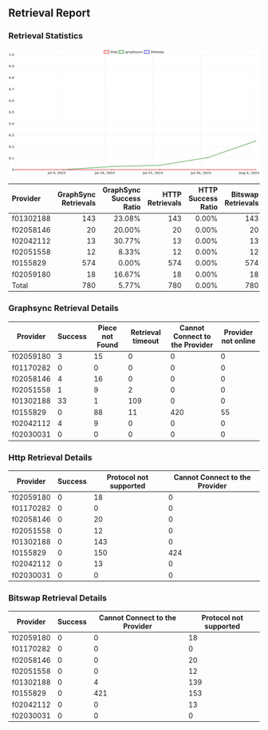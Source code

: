 ## Retrieval Report
### Retrieval Statistics
<img src="https://raw.githubusercontent.com/data-preservation-programs/filplus-checker-assets/main/filecoin-project/filecoin-plus-large-datasets/issues/1365/1691399696017.png"/>

| Provider  | GraphSync Retrievals | GraphSync Success Ratio | HTTP Retrievals | HTTP Success Ratio | Bitswap Retrievals | Bitswap Success Ratio |
| :-------- | -------------------: | ----------------------: | --------------: | -----------------: | -----------------: | --------------------: |
| f01302188 |                  143 |                  23.08% |             143 |              0.00% |                143 |                 0.00% |
| f02058146 |                   20 |                  20.00% |              20 |              0.00% |                 20 |                 0.00% |
| f02042112 |                   13 |                  30.77% |              13 |              0.00% |                 13 |                 0.00% |
| f02051558 |                   12 |                   8.33% |              12 |              0.00% |                 12 |                 0.00% |
| f0155829  |                  574 |                   0.00% |             574 |              0.00% |                574 |                 0.00% |
| f02059180 |                   18 |                  16.67% |              18 |              0.00% |                 18 |                 0.00% |
| Total     |                  780 |                   5.77% |             780 |              0.00% |                780 |                 0.00% |

### Graphsync Retrieval Details
| Provider  | Success | Piece not Found | Retrieval timeout | Cannot Connect to the Provider | Provider not online |
| --------- | ------- | --------------- | ----------------- | ------------------------------ | ------------------- |
| f02059180 | 3       | 15              | 0                 | 0                              | 0                   |
| f01170282 | 0       | 0               | 0                 | 0                              | 0                   |
| f02058146 | 4       | 16              | 0                 | 0                              | 0                   |
| f02051558 | 1       | 9               | 2                 | 0                              | 0                   |
| f01302188 | 33      | 1               | 109               | 0                              | 0                   |
| f0155829  | 0       | 88              | 11                | 420                            | 55                  |
| f02042112 | 4       | 9               | 0                 | 0                              | 0                   |
| f02030031 | 0       | 0               | 0                 | 0                              | 0                   |

### Http Retrieval Details
| Provider  | Success | Protocol not supported | Cannot Connect to the Provider |
| --------- | ------- | ---------------------- | ------------------------------ |
| f02059180 | 0       | 18                     | 0                              |
| f01170282 | 0       | 0                      | 0                              |
| f02058146 | 0       | 20                     | 0                              |
| f02051558 | 0       | 12                     | 0                              |
| f01302188 | 0       | 143                    | 0                              |
| f0155829  | 0       | 150                    | 424                            |
| f02042112 | 0       | 13                     | 0                              |
| f02030031 | 0       | 0                      | 0                              |

### Bitswap Retrieval Details
| Provider  | Success | Cannot Connect to the Provider | Protocol not supported |
| --------- | ------- | ------------------------------ | ---------------------- |
| f02059180 | 0       | 0                              | 18                     |
| f01170282 | 0       | 0                              | 0                      |
| f02058146 | 0       | 0                              | 20                     |
| f02051558 | 0       | 0                              | 12                     |
| f01302188 | 0       | 4                              | 139                    |
| f0155829  | 0       | 421                            | 153                    |
| f02042112 | 0       | 0                              | 13                     |
| f02030031 | 0       | 0                              | 0                      |
